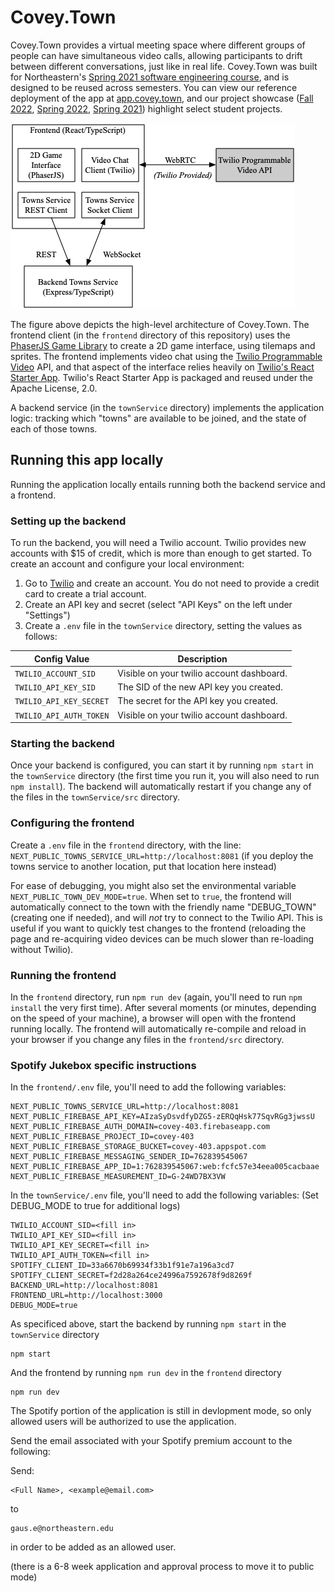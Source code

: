 # Covey.Town

Covey.Town provides a virtual meeting space where different groups of people can have simultaneous video calls, allowing participants to drift between different conversations, just like in real life.
Covey.Town was built for Northeastern's [Spring 2021 software engineering course](https://neu-se.github.io/CS4530-CS5500-Spring-2021/), and is designed to be reused across semesters.
You can view our reference deployment of the app at [app.covey.town](https://app.covey.town/), and our project showcase ([Fall 2022](https://neu-se.github.io/CS4530-Fall-2022/assignments/project-showcase), [Spring 2022](https://neu-se.github.io/CS4530-Spring-2022/assignments/project-showcase), [Spring 2021](https://neu-se.github.io/CS4530-CS5500-Spring-2021/project-showcase)) highlight select student projects.

![Covey.Town Architecture](docs/covey-town-architecture.png)

The figure above depicts the high-level architecture of Covey.Town.
The frontend client (in the `frontend` directory of this repository) uses the [PhaserJS Game Library](https://phaser.io) to create a 2D game interface, using tilemaps and sprites.
The frontend implements video chat using the [Twilio Programmable Video](https://www.twilio.com/docs/video) API, and that aspect of the interface relies heavily on [Twilio's React Starter App](https://github.com/twilio/twilio-video-app-react). Twilio's React Starter App is packaged and reused under the Apache License, 2.0.

A backend service (in the `townService` directory) implements the application logic: tracking which "towns" are available to be joined, and the state of each of those towns.

## Running this app locally

Running the application locally entails running both the backend service and a frontend.

### Setting up the backend

To run the backend, you will need a Twilio account. Twilio provides new accounts with $15 of credit, which is more than enough to get started.
To create an account and configure your local environment:

1. Go to [Twilio](https://www.twilio.com/) and create an account. You do not need to provide a credit card to create a trial account.
2. Create an API key and secret (select "API Keys" on the left under "Settings")
3. Create a `.env` file in the `townService` directory, setting the values as follows:

| Config Value            | Description                               |
| ----------------------- | ----------------------------------------- |
| `TWILIO_ACCOUNT_SID`    | Visible on your twilio account dashboard. |
| `TWILIO_API_KEY_SID`    | The SID of the new API key you created.   |
| `TWILIO_API_KEY_SECRET` | The secret for the API key you created.   |
| `TWILIO_API_AUTH_TOKEN` | Visible on your twilio account dashboard. |

### Starting the backend

Once your backend is configured, you can start it by running `npm start` in the `townService` directory (the first time you run it, you will also need to run `npm install`).
The backend will automatically restart if you change any of the files in the `townService/src` directory.

### Configuring the frontend

Create a `.env` file in the `frontend` directory, with the line: `NEXT_PUBLIC_TOWNS_SERVICE_URL=http://localhost:8081` (if you deploy the towns service to another location, put that location here instead)

For ease of debugging, you might also set the environmental variable `NEXT_PUBLIC_TOWN_DEV_MODE=true`. When set to `true`, the frontend will
automatically connect to the town with the friendly name "DEBUG_TOWN" (creating one if needed), and will *not* try to connect to the Twilio API. This is useful if you want to quickly test changes to the frontend (reloading the page and re-acquiring video devices can be much slower than re-loading without Twilio).

### Running the frontend

In the `frontend` directory, run `npm run dev` (again, you'll need to run `npm install` the very first time). After several moments (or minutes, depending on the speed of your machine), a browser will open with the frontend running locally.
The frontend will automatically re-compile and reload in your browser if you change any files in the `frontend/src` directory.

### Spotify Jukebox specific instructions

In the `frontend/.env` file, you'll need to add the following variables:

```
NEXT_PUBLIC_TOWNS_SERVICE_URL=http://localhost:8081
NEXT_PUBLIC_FIREBASE_API_KEY=AIzaSyDsvdfyDZG5-zERQqHsk77SqvRGg3jwssU
NEXT_PUBLIC_FIREBASE_AUTH_DOMAIN=covey-403.firebaseapp.com
NEXT_PUBLIC_FIREBASE_PROJECT_ID=covey-403
NEXT_PUBLIC_FIREBASE_STORAGE_BUCKET=covey-403.appspot.com
NEXT_PUBLIC_FIREBASE_MESSAGING_SENDER_ID=762839545067
NEXT_PUBLIC_FIREBASE_APP_ID=1:762839545067:web:fcfc57e34eea005cacbaae
NEXT_PUBLIC_FIREBASE_MEASUREMENT_ID=G-24WD7BX3VW
```

In the `townService/.env` file, you'll need to add the following variables: (Set DEBUG_MODE to true for additional logs)

```
TWILIO_ACCOUNT_SID=<fill in>
TWILIO_API_KEY_SID=<fill in>
TWILIO_API_KEY_SECRET=<fill in>
TWILIO_API_AUTH_TOKEN=<fill in>
SPOTIFY_CLIENT_ID=33a6670b69934f33b1f91e7a196a3cd7 
SPOTIFY_CLIENT_SECRET=f2d28a264ce24996a7592678f9d8269f
BACKEND_URL=http://localhost:8081
FRONTEND_URL=http://localhost:3000
DEBUG_MODE=true
```

As specificed above, start the backend by running `npm start` in the `townService` directory
```
npm start
```
And the frontend by running `npm run dev` in the `frontend` directory
```
npm run dev
```

The Spotify portion of the application is still in devlopment mode, so only allowed users will be authorized to use the application.

Send the email associated with your Spotify premium account to the following:

Send:
```
<Full Name>, <example@email.com>
```
to
```
gaus.e@northeastern.edu
```
in order to be added as an allowed user.


(there is a 6-8 week application and approval process to move it to public mode)